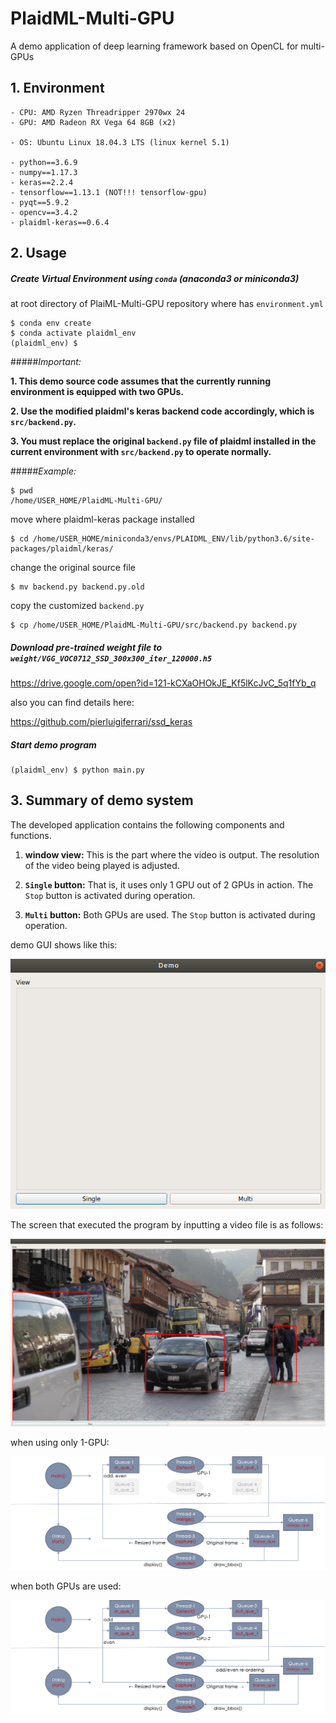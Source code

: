 # PlaidML-Multi-GPU
A demo application of deep learning framework based on OpenCL for multi-GPUs

## 1. Environment
    - CPU: AMD Ryzen Threadripper 2970wx 24
    - GPU: AMD Radeon RX Vega 64 8GB (x2)

    - OS: Ubuntu Linux 18.04.3 LTS (linux kernel 5.1)

    - python==3.6.9
    - numpy==1.17.3
    - keras==2.2.4
    - tensorflow==1.13.1 (NOT!!! tensorflow-gpu)
    - pyqt==5.9.2
    - opencv==3.4.2
    - plaidml-keras==0.6.4  



## 2. Usage

##### Create Virtual Environment using `conda` (anaconda3 or miniconda3)
at root directory of PlaiML-Multi-GPU repository where has `environment.yml`
```
$ conda env create
$ conda activate plaidml_env
(plaidml_env) $
```

#####_Important:_

__1. This demo source code assumes that the currently running environment is equipped with two GPUs.__

__2. Use the modified plaidml's keras backend code accordingly, which is `src/backend.py`.__

__3. You must replace the original `backend.py` file of plaidml installed in the current environment with `src/backend.py` to operate normally.__  


#####_Example:_

```
$ pwd
/home/USER_HOME/PlaidML-Multi-GPU/
```

move where plaidml-keras package installed
```
$ cd /home/USER_HOME/miniconda3/envs/PLAIDML_ENV/lib/python3.6/site-packages/plaidml/keras/ 
```

change the original source file
```
$ mv backend.py backend.py.old
```

copy the customized `backend.py`
```
$ cp /home/USER_HOME/PlaidML-Multi-GPU/src/backend.py backend.py
```

##### Download pre-trained weight file to `weight/VGG_VOC0712_SSD_300x300_iter_120000.h5`
https://drive.google.com/open?id=121-kCXaOHOkJE_Kf5lKcJvC_5q1fYb_q

also you can find details here: 

https://github.com/pierluigiferrari/ssd_keras 

##### Start demo program
```
(plaidml_env) $ python main.py
```

## 3. Summary of demo system
The developed application contains the following components and functions.

1. __window view:__ This is the part where the video is output. The resolution of the video being played is adjusted.

2. __`Single` button:__ That is, it uses only 1 GPU out of 2 GPUs in action. The `Stop` button is activated during operation.

3. __`Multi` button:__ Both GPUs are used. The `Stop` button is activated during operation.

demo GUI shows like this:

![main](images/main.png)

The screen that executed the program by inputting a video file is as follows:

![example](images/example.png)

when using only 1-GPU:

![1-gpu](images/1-gpu.png)

when both GPUs are used:

![2-gpu](images/2-gpu.png)